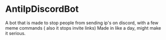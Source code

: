 # AntiIpDiscordBot
A bot that is made to  stop people from sending ip's on discord, with a few meme commands ( also it stops invite links)
Made in like a day, might make it serious.

